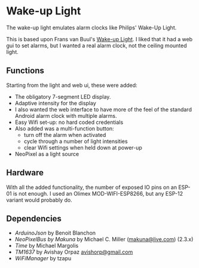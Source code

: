 # Wake-up Light

The wake-up light emulates  alarm clocks like Philips' Wake-Up Light.

This is based upon Frans van Buul's [Wake-up Light][Wake-up Light].
I liked that it had a web gui to set alarms, but I wanted a real alarm clock, not the ceiling mounted light.

## Functions
Starting from the light and web ui, these were added:

- The obligatory 7-segment LED display.
- Adaptive intensity for the display
- I also wanted the web interface to have more of the feel of the standard Android alarm clock with multiple alarms.
- Easy Wifi set-up: no hard coded credentials
- Also added was a multi-function button:
    - turn off the alarm when activated
    - cycle through a number of light intensities
    - clear Wifi settings when held down at power-up
- NeoPixel as a light source

## Hardware
With all the added functionality, the number of exposed IO pins on an ESP-01 is not enough.
I used an Olimex MOD-WIFI-ESP8266, but any ESP-12 variant would probably do.

## Dependencies

- _ArduinoJson_ by Benoit Blanchon
- _NeoPixelBus by Makuna_ by Michael C. Miller (makuna@live.com) (2.3.x)
- _Time_ by Michael Margolis
- _TM1637_ by Avishay Orpaz <avishorp@gmail.com>
- _WiFiManager_ by tzapu

[Wake-up Light]: https://www.instructables.com/id/Wake-up-Ceiling-Light/